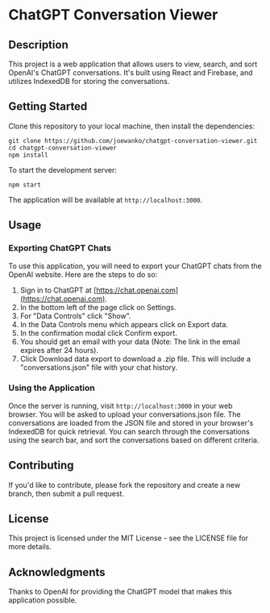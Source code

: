 
# ChatGPT Conversation Viewer

## Description

This project is a web application that allows users to view, search, and sort OpenAI's ChatGPT conversations. It's built using React and Firebase, and utilizes IndexedDB for storing the conversations.

## Getting Started

Clone this repository to your local machine, then install the dependencies:

```
git clone https://github.com/joewanko/chatgpt-conversation-viewer.git
cd chatgpt-conversation-viewer
npm install
```

To start the development server:

```
npm start
```

The application will be available at `http://localhost:3000`.

## Usage

### Exporting ChatGPT Chats

To use this application, you will need to export your ChatGPT chats from the OpenAI website. Here are the steps to do so:

1. Sign in to ChatGPT at [https://chat.openai.com](https://chat.openai.com).
2. In the bottom left of the page click on Settings.
3. For "Data Controls" click "Show".
4. In the Data Controls menu which appears click on Export data.
5. In the confirmation modal click Confirm export.
6. You should get an email with your data (Note: The link in the email expires after 24 hours).
7. Click Download data export to download a .zip file. This will include a "conversations.json" file with your chat history.

### Using the Application

Once the server is running, visit `http://localhost:3000` in your web browser. You will be asked to upload your conversations.json file. The conversations are loaded from the JSON file and stored in your browser's IndexedDB for quick retrieval. You can search through the conversations using the search bar, and sort the conversations based on different criteria.

## Contributing

If you'd like to contribute, please fork the repository and create a new branch, then submit a pull request.

## License

This project is licensed under the MIT License - see the LICENSE file for more details.

## Acknowledgments

Thanks to OpenAI for providing the ChatGPT model that makes this application possible.
